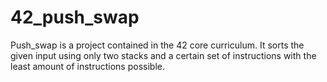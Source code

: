 # 42_push_swap
Push_swap is a project contained in the 42 core curriculum. It sorts the given input using only two stacks and a certain set of instructions with the least amount of instructions possible.
